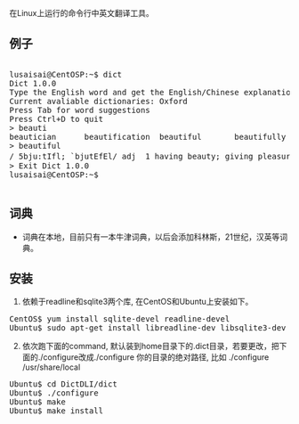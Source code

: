 在Linux上运行的命令行中英文翻译工具。


例子
--------------------------------------------------------------------------------
<pre>

lusaisai@CentOSP:~$ dict
Dict 1.0.0
Type the English word and get the English/Chinese explanations
Current avaliable dictionaries: Oxford
Press Tab for word suggestions
Press Ctrl+D to quit
> beauti
beautician      beautification  beautiful       beautifully     beautify        
> beautiful
/ 5bju:tIfl; `bjutEfEl/ adj  1 having beauty; giving pleasure to the senses or the mind 美丽的; 美观的; 美好的: a beautiful face, baby, flower, view, voice, poem, smell, morning 美妙的脸庞、婴儿、花朵、景物、声音、诗歌、气味、早晨 * beautiful weather, music, chocolate 极好的天气、音乐、巧克力.  2 very satisfactory 极其满意的: The organization was beautiful. 组织工作极佳. * What beautiful timing! 时间正合适!
> Exit Dict 1.0.0
lusaisai@CentOSP:~$ 

</pre>


词典
--------------------------------------------------------------------------------
* 词典在本地，目前只有一本牛津词典，以后会添加科林斯，21世纪，汉英等词典。


安装
--------------------------------------------------------------------------------
1. 依赖于readline和sqlite3两个库, 在CentOS和Ubuntu上安装如下。
<pre>
CentOS$ yum install sqlite-devel readline-devel
Ubuntu$ sudo apt-get install libreadline-dev libsqlite3-dev
</pre>

2. 依次跑下面的command, 默认装到home目录下的.dict目录，若要更改，把下面的./configure改成./configure 你的目录的绝对路径, 比如 ./configure /usr/share/local
<pre>
Ubuntu$ cd DictDLI/dict
Ubuntu$ ./configure
Ubuntu$ make
Ubuntu$ make install
</pre>



